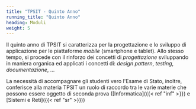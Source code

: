 ```yaml
---
title: "TPSIT - Quinto Anno"
running_title: "Quinto Anno"
heading: Moduli
weight: 5
---
```


Il quinto anno di TPSIT si caratterizza per la progettazione e lo sviluppo di
applicazione per le piattaforme *mobile* (smartphone e tablet). Allo stesso
tempo, si procede con il rinforzo dei concetti di *progettazione* sviluppando
in maniera organica ed applicati i concetti di: *design pattern*, *testing*,
*documentazione*, ...

La necessità di accompagnare gli studenti vero l'Esame di Stato, inoltre,
conferisce alla materia TPSIT un ruolo di raccordo tra le varie materie che
possono essere oggetto di seconda prova ([Informatica]({{< ref "inf" >}}) e
[Sistemi e Reti]({{< ref "sr" >}}))
